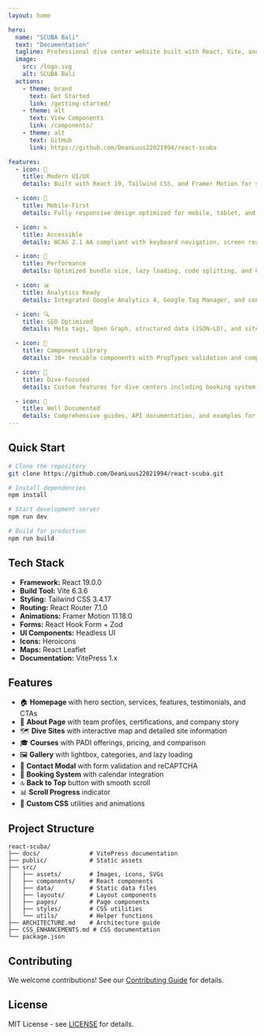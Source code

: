 ```yaml
---
layout: home

hero:
  name: "SCUBA Bali"
  text: "Documentation"
  tagline: Professional dive center website built with React, Vite, and Tailwind CSS
  image:
    src: /logo.svg
    alt: SCUBA Bali
  actions:
    - theme: brand
      text: Get Started
      link: /getting-started/
    - theme: alt
      text: View Components
      link: /components/
    - theme: alt
      text: GitHub
      link: https://github.com/DeanLuus22021994/react-scuba

features:
  - icon: 🎨
    title: Modern UI/UX
    details: Built with React 19, Tailwind CSS, and Framer Motion for smooth animations and responsive design.

  - icon: 📱
    title: Mobile-First
    details: Fully responsive design optimized for mobile, tablet, and desktop viewing experiences.

  - icon: ♿
    title: Accessible
    details: WCAG 2.1 AA compliant with keyboard navigation, screen reader support, and focus management.

  - icon: 🚀
    title: Performance
    details: Optimized bundle size, lazy loading, code splitting, and Core Web Vitals optimization.

  - icon: 📊
    title: Analytics Ready
    details: Integrated Google Analytics 4, Google Tag Manager, and conversion tracking.

  - icon: 🔍
    title: SEO Optimized
    details: Meta tags, Open Graph, structured data (JSON-LD), and sitemap for better search rankings.

  - icon: 🎯
    title: Component Library
    details: 30+ reusable components with PropTypes validation and comprehensive documentation.

  - icon: 🌊
    title: Dive-Focused
    details: Custom features for dive centers including booking system, dive site maps, and course management.

  - icon: 📖
    title: Well Documented
    details: Comprehensive guides, API documentation, and examples for every component and feature.
---
```


## Quick Start

```bash
# Clone the repository
git clone https://github.com/DeanLuus22021994/react-scuba.git

# Install dependencies
npm install

# Start development server
npm run dev

# Build for production
npm run build
```

## Tech Stack

- **Framework:** React 19.0.0
- **Build Tool:** Vite 6.3.6
- **Styling:** Tailwind CSS 3.4.17
- **Routing:** React Router 7.1.0
- **Animations:** Framer Motion 11.18.0
- **Forms:** React Hook Form + Zod
- **UI Components:** Headless UI
- **Icons:** Heroicons
- **Maps:** React Leaflet
- **Documentation:** VitePress 1.x

## Features

- 🏠 **Homepage** with hero section, services, features, testimonials, and CTAs
- 📖 **About Page** with team profiles, certifications, and company story
- 🗺️ **Dive Sites** with interactive map and detailed site information
- 🎓 **Courses** with PADI offerings, pricing, and comparison
- 🖼️ **Gallery** with lightbox, categories, and lazy loading
- 📧 **Contact Modal** with form validation and reCAPTCHA
- 📅 **Booking System** with calendar integration
- 🔝 **Back to Top** button with smooth scroll
- 📊 **Scroll Progress** indicator
- 🎨 **Custom CSS** utilities and animations

## Project Structure

```
react-scuba/
├── docs/              # VitePress documentation
├── public/            # Static assets
├── src/
│   ├── assets/        # Images, icons, SVGs
│   ├── components/    # React components
│   ├── data/          # Static data files
│   ├── layouts/       # Layout components
│   ├── pages/         # Page components
│   ├── styles/        # CSS utilities
│   └── utils/         # Helper functions
├── ARCHITECTURE.md    # Architecture guide
├── CSS_ENHANCEMENTS.md # CSS documentation
└── package.json
```

## Contributing

We welcome contributions! See our [Contributing Guide](/contributing/) for details.

## License

MIT License - see [LICENSE](https://github.com/DeanLuus22021994/react-scuba/blob/main/LICENSE) for details.
